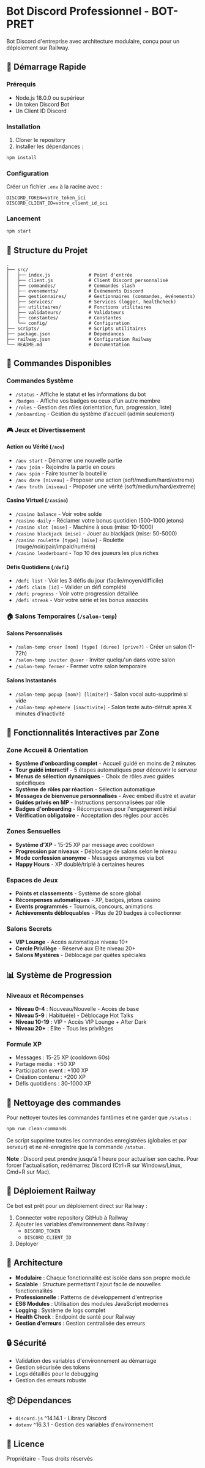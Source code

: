 # Bot Discord Professionnel - BOT-PRET

Bot Discord d'entreprise avec architecture modulaire, conçu pour un déploiement sur Railway.

## 🚀 Démarrage Rapide

### Prérequis

- Node.js 18.0.0 ou supérieur
- Un token Discord Bot
- Un Client ID Discord

### Installation

1. Cloner le repository
2. Installer les dépendances :
```bash
npm install
```

### Configuration

Créer un fichier `.env` à la racine avec :
```env
DISCORD_TOKEN=votre_token_ici
DISCORD_CLIENT_ID=votre_client_id_ici
```

### Lancement

```bash
npm start
```

## 📁 Structure du Projet

```
.
├── src/
│   ├── index.js              # Point d'entrée
│   ├── client.js             # Client Discord personnalisé
│   ├── commandes/            # Commandes slash
│   ├── evenements/           # Événements Discord
│   ├── gestionnaires/        # Gestionnaires (commandes, événements)
│   ├── services/             # Services (logger, healthcheck)
│   ├── utilitaires/          # Fonctions utilitaires
│   ├── validateurs/          # Validateurs
│   ├── constantes/           # Constantes
│   └── config/               # Configuration
├── scripts/                  # Scripts utilitaires
├── package.json              # Dépendances
├── railway.json              # Configuration Railway
└── README.md                 # Documentation
```

## 🤖 Commandes Disponibles

### Commandes Système
- `/status` - Affiche le statut et les informations du bot
- `/badges` - Affiche vos badges ou ceux d'un autre membre
- `/roles` - Gestion des rôles (orientation, fun, progression, liste)
- `/onboarding` - Gestion du système d'accueil (admin seulement)

### 🎮 Jeux et Divertissement

#### Action ou Vérité (`/aov`)
- `/aov start` - Démarrer une nouvelle partie
- `/aov join` - Rejoindre la partie en cours
- `/aov spin` - Faire tourner la bouteille
- `/aov dare [niveau]` - Proposer une action (soft/medium/hard/extreme)
- `/aov truth [niveau]` - Proposer une vérité (soft/medium/hard/extreme)

#### Casino Virtuel (`/casino`)
- `/casino balance` - Voir votre solde
- `/casino daily` - Réclamer votre bonus quotidien (500-1000 jetons)
- `/casino slot [mise]` - Machine à sous (mise: 10-1000)
- `/casino blackjack [mise]` - Jouer au blackjack (mise: 50-5000)
- `/casino roulette [type] [mise]` - Roulette (rouge/noir/pair/impair/numéro)
- `/casino leaderboard` - Top 10 des joueurs les plus riches

#### Défis Quotidiens (`/defi`)
- `/defi list` - Voir les 3 défis du jour (facile/moyen/difficile)
- `/defi claim [id]` - Valider un défi complété
- `/defi progress` - Voir votre progression détaillée
- `/defi streak` - Voir votre série et les bonus associés

### 🏠 Salons Temporaires (`/salon-temp`)

#### Salons Personnalisés
- `/salon-temp creer [nom] [type] [duree] [prive?]` - Créer un salon (1-72h)
- `/salon-temp inviter @user` - Inviter quelqu'un dans votre salon
- `/salon-temp fermer` - Fermer votre salon temporaire

#### Salons Instantanés
- `/salon-temp popup [nom?] [limite?]` - Salon vocal auto-supprimé si vide
- `/salon-temp ephemere [inactivite]` - Salon texte auto-détruit après X minutes d'inactivité

## 🎯 Fonctionnalités Interactives par Zone

### Zone Accueil & Orientation
- **Système d'onboarding complet** - Accueil guidé en moins de 2 minutes
- **Tour guidé interactif** - 5 étapes automatiques pour découvrir le serveur
- **Menus de sélection dynamiques** - Choix de rôles avec guides spécifiques
- **Système de rôles par réaction** - Sélection automatique
- **Messages de bienvenue personnalisés** - Avec embed illustré et avatar
- **Guides privés en MP** - Instructions personnalisées par rôle
- **Badges d'onboarding** - Récompenses pour l'engagement initial
- **Vérification obligatoire** - Acceptation des règles pour accès

### Zones Sensuelles
- **Système d'XP** - 15-25 XP par message avec cooldown
- **Progression par niveaux** - Déblocage de salons selon le niveau
- **Mode confession anonyme** - Messages anonymes via bot
- **Happy Hours** - XP doublé/triplé à certaines heures

### Espaces de Jeux
- **Points et classements** - Système de score global
- **Récompenses automatiques** - XP, badges, jetons casino
- **Events programmés** - Tournois, concours, animations
- **Achievements débloquables** - Plus de 20 badges à collectionner

### Salons Secrets
- **VIP Lounge** - Accès automatique niveau 10+
- **Cercle Privilège** - Réservé aux Elite niveau 20+
- **Salons Mystères** - Déblocage par quêtes spéciales

## 📊 Système de Progression

### Niveaux et Récompenses
- **Niveau 0-4** : Nouveau/Nouvelle - Accès de base
- **Niveau 5-9** : Habitué(e) - Déblocage Hot Talks
- **Niveau 10-19** : VIP - Accès VIP Lounge + After Dark
- **Niveau 20+** : Elite - Tous les privilèges

### Formule XP
- Messages : 15-25 XP (cooldown 60s)
- Partage média : +50 XP
- Participation event : +100 XP
- Création contenu : +200 XP
- Défis quotidiens : 30-1000 XP

## 🧹 Nettoyage des commandes

Pour nettoyer toutes les commandes fantômes et ne garder que `/status` :

```bash
npm run clean-commands
```

Ce script supprime toutes les commandes enregistrées (globales et par serveur) et ne ré-enregistre que la commande `/status`.

**Note** : Discord peut prendre jusqu'à 1 heure pour actualiser son cache. Pour forcer l'actualisation, redémarrez Discord (Ctrl+R sur Windows/Linux, Cmd+R sur Mac).

## 🚄 Déploiement Railway

Ce bot est prêt pour un déploiement direct sur Railway :

1. Connecter votre repository GitHub à Railway
2. Ajouter les variables d'environnement dans Railway :
   - `DISCORD_TOKEN`
   - `DISCORD_CLIENT_ID`
3. Déployer

## 📝 Architecture

- **Modulaire** : Chaque fonctionnalité est isolée dans son propre module
- **Scalable** : Structure permettant l'ajout facile de nouvelles fonctionnalités
- **Professionnelle** : Patterns de développement d'entreprise
- **ES6 Modules** : Utilisation des modules JavaScript modernes
- **Logging** : Système de logs complet
- **Health Check** : Endpoint de santé pour Railway
- **Gestion d'erreurs** : Gestion centralisée des erreurs

## 🔒 Sécurité

- Validation des variables d'environnement au démarrage
- Gestion sécurisée des tokens
- Logs détaillés pour le debugging
- Gestion des erreurs robuste

## 📦 Dépendances

- `discord.js` ^14.14.1 - Library Discord
- `dotenv` ^16.3.1 - Gestion des variables d'environnement

## 📄 Licence

Propriétaire - Tous droits réservés

<!-- Déploiement réparé le 06/07/2025 -->
<!-- Test de déploiement automatique - 07/01/2025 -->
<!-- Vérification webhook Railway -->
<!-- Déploiement automatique confirmé - 07/01/2025 ✅ -->
